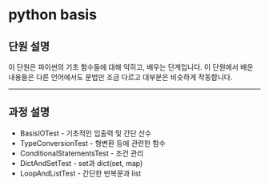 # python basis
## 단원 설명
이 단원은 파이썬의 기초 함수들에 대해 익히고, 배우는 단계입니다.
이 단원에서 배운 내용들은 다른 언어에서도 문법만 조금 다르고 대부분은 비슷하게 작동합니다.

---
## 과정 설명
- BasisIOTest - 기초적인 입출력 및 간단 산수
- TypeConversionTest - 형변환 등에 관련한 함수
- ConditionalStatementsTest - 조건 관리
- DictAndSetTest - set과 dict(set, map)
- LoopAndListTest - 간단한 반복문과 list
